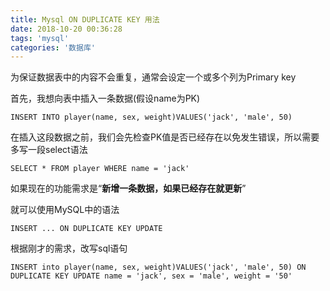 ```yaml
---
title: Mysql ON DUPLICATE KEY 用法
date: 2018-10-20 00:36:28
tags: 'mysql'
categories: '数据库'
---
```


为保证数据表中的内容不会重复，通常会设定一个或多个列为Primary key

<!--more-->

首先，我想向表中插入一条数据(假设name为PK)

```mysql
INSERT INTO player(name, sex, weight)VALUES('jack', 'male', 50)
```

在插入这段数据之前，我们会先检查PK值是否已经存在以免发生错误，所以需要多写一段select语法

```mysql
SELECT * FROM player WHERE name = 'jack'
```

如果现在的功能需求是“**新增一条数据，如果已经存在就更新**”

就可以使用MySQL中的语法

```mysql
INSERT ... ON DUPLICATE KEY UPDATE
```

根据刚才的需求，改写sql语句

```mysql
INSERT into player(name, sex, weight)VALUES('jack', 'male', 50) ON DUPLICATE KEY UPDATE name = 'jack', sex = 'male', weight = '50'
```





